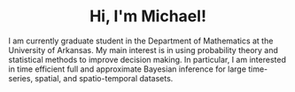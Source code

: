 <h1 align="center">Hi, I'm Michael!</h1>
I am currently graduate student in the Department of Mathematics at the University of Arkansas. My main interest is in using probability theory and statistical methods to improve decision making. In particular, I am interested in time efficient full and approximate Bayesian inference for large time-series, spatial, and spatio-temporal datasets.
